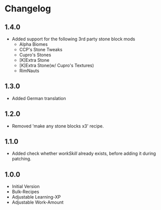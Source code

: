 # Changelog

## 1.4.0
* Added support for the following 3rd party stone block mods
  * Alpha Biomes
  * CCP's Stone Tweaks
  * Cupro's Stones
  * [K]Extra Stone
  * [K]Extra Stone(w/ Cupro's Textures)
  * RimNauts

## 1.3.0
* Added German translation

## 1.2.0
* Removed 'make any stone blocks x3' recipe.

## 1.1.0
* Added check whether *workSkill* already exists, before adding it during patching.

## 1.0.0
* Initial Version
* Bulk-Recipes
* Adjustable Learning-XP
* Adjustable Work-Amount
